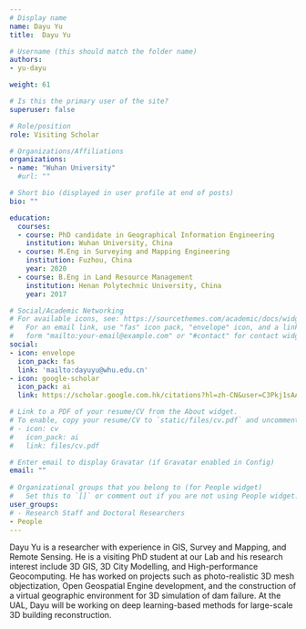 ```yaml
---
# Display name
name: Dayu Yu
title:  Dayu Yu

# Username (this should match the folder name)
authors:
- yu-dayu

weight: 61

# Is this the primary user of the site?
superuser: false

# Role/position
role: Visiting Scholar

# Organizations/Affiliations
organizations:
- name: "Wuhan University"
  #url: ""

# Short bio (displayed in user profile at end of posts)
bio: ""

education:
  courses:
  - course: PhD candidate in Geographical Information Engineering
    institution: Wuhan University, China
  - course: M.Eng in Surveying and Mapping Engineering
    institution: Fuzhou, China
    year: 2020
  - course: B.Eng in Land Resource Management
    institution: Henan Polytechnic University, China
    year: 2017

# Social/Academic Networking
# For available icons, see: https://sourcethemes.com/academic/docs/widgets/#icons
#   For an email link, use "fas" icon pack, "envelope" icon, and a link in the
#   form "mailto:your-email@example.com" or "#contact" for contact widget.
social:
- icon: envelope
  icon_pack: fas
  link: 'mailto:dayuyu@whu.edu.cn'
- icon: google-scholar
  icon_pack: ai
  link: https://scholar.google.com.hk/citations?hl=zh-CN&user=C3Pkj1sAAAAJ

# Link to a PDF of your resume/CV from the About widget.
# To enable, copy your resume/CV to `static/files/cv.pdf` and uncomment the lines below.  
# - icon: cv
#   icon_pack: ai
#   link: files/cv.pdf

# Enter email to display Gravatar (if Gravatar enabled in Config)
email: ""
  
# Organizational groups that you belong to (for People widget)
#   Set this to `[]` or comment out if you are not using People widget.  
user_groups:
# - Research Staff and Doctoral Researchers
- People
---
```


Dayu Yu is a researcher with experience in GIS, Survey and Mapping, and Remote Sensing. He is a visiting PhD student at our Lab and his research interest include 3D GIS, 3D City Modelling, and High-performance Geocomputing. He has worked on projects such as photo-realistic 3D mesh objectization, Open Geospatial Engine development, and the construction of a virtual geographic environment for 3D simulation of dam failure. At the UAL, Dayu will be working on deep learning-based methods for large-scale 3D building reconstruction.
